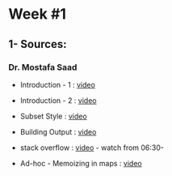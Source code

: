 
# Week #1
 
## 1- Sources:

### Dr. Mostafa Saad

* Introduction - 1 : [video](https://youtu.be/gFdP6X4CyKU)

* Introduction - 2 : [video](https://youtu.be/1j3srLj-C5Q)

* Subset Style :  [video](https://youtu.be/vAqaki1BhS0)

* Building Output :  [video](https://youtu.be/s3IGwpJwCTA)

* stack overflow :  [video](https://youtu.be/pJbeTrSKl3Y?list=PLPt2dINI2MIattDutu7IOAMlUuLeN8k2p&t=388) - watch from 06:30-

* Ad-hoc - Memoizing in maps :  [video](https://youtu.be/gGEHeDdcNRs)




